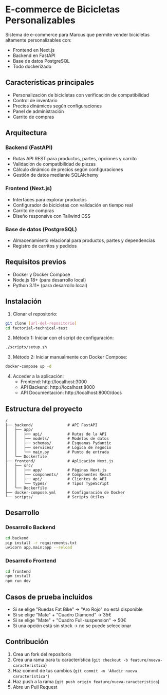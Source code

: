 # E-commerce de Bicicletas Personalizables

Sistema de e-commerce para Marcus que permite vender bicicletas altamente personalizables con:
- Frontend en Next.js
- Backend en FastAPI
- Base de datos PostgreSQL
- Todo dockerizado

## Características principales
- Personalización de bicicletas con verificación de compatibilidad
- Control de inventario
- Precios dinámicos según configuraciones
- Panel de administración
- Carrito de compras

## Arquitectura

### Backend (FastAPI)
- Rutas API REST para productos, partes, opciones y carrito
- Validación de compatibilidad de piezas
- Cálculo dinámico de precios según configuraciones
- Gestión de datos mediante SQLAlchemy

### Frontend (Next.js)
- Interfaces para explorar productos
- Configurador de bicicletas con validación en tiempo real
- Carrito de compras
- Diseño responsive con Tailwind CSS

### Base de datos (PostgreSQL)
- Almacenamiento relacional para productos, partes y dependencias
- Registro de carritos y pedidos

## Requisitos previos
- Docker y Docker Compose
- Node.js 18+ (para desarrollo local)
- Python 3.11+ (para desarrollo local)

## Instalación

1. Clonar el repositorio:
```bash
git clone [url-del-repositorio]
cd factorial-technical-test
```

2. Método 1: Iniciar con el script de configuración:
```bash
./scripts/setup.sh
```

3. Método 2: Iniciar manualmente con Docker Compose:
```bash
docker-compose up -d
```

4. Acceder a la aplicación:
   - Frontend: http://localhost:3000
   - API Backend: http://localhost:8000
   - API Documentación: http://localhost:8000/docs

## Estructura del proyecto

```
/
├── backend/               # API FastAPI
│   ├── app/
│   │   ├── api/           # Rutas de la API
│   │   ├── models/        # Modelos de datos
│   │   ├── schemas/       # Esquemas Pydantic
│   │   ├── services/      # Lógica de negocio
│   │   └── main.py        # Punto de entrada
│   └── Dockerfile
├── frontend/              # Aplicación Next.js
│   ├── src/
│   │   ├── app/           # Páginas Next.js
│   │   ├── components/    # Componentes React
│   │   ├── api/           # Clientes de API
│   │   └── types/         # Tipos TypeScript
│   └── Dockerfile
├── docker-compose.yml     # Configuración de Docker
└── scripts/               # Scripts útiles
```

## Desarrollo

### Desarrollo Backend
```bash
cd backend
pip install -r requirements.txt
uvicorn app.main:app --reload
```

### Desarrollo Frontend
```bash
cd frontend
npm install
npm run dev
```

## Casos de prueba incluidos

- Si se elige "Ruedas Fat Bike" → "Aro Rojo" no está disponible
- Si se elige "Mate" + "Cuadro Diamond" → 35€
- Si se elige "Mate" + "Cuadro Full-suspension" → 50€
- Si una opción está sin stock → no se puede seleccionar

## Contribución

1. Crea un fork del repositorio
2. Crea una rama para tu característica (`git checkout -b feature/nueva-caracteristica`)
3. Haz commit de tus cambios (`git commit -m 'Añadir nueva característica'`)
4. Haz push a la rama (`git push origin feature/nueva-caracteristica`)
5. Abre un Pull Request
